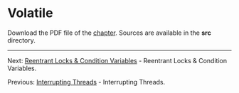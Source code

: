 # Volatile

Download the PDF file of the [chapter](chapter_19.pdf). Sources are available in the <b>src</b> directory. 

<hr>

Next: [Reentrant Locks & Condition Variables](chapter_20.md "Reentrant Locks & Condition Variables") - 
Reentrant Locks & Condition Variables.

Previous: [Interrupting Threads](chapter_18.md "Interrupting Threads") - Interrupting Threads.